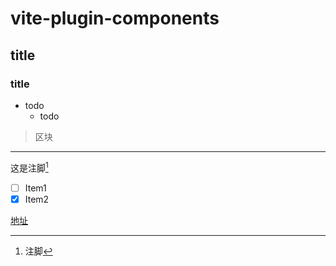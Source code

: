 # vite-plugin-components
## title
### title

- todo
    - todo
> 区块

***

这是注脚[^注脚]  
[^注脚]:注脚
- [ ] Item1
- [x] Item2

[地址](www.baidu.com)
